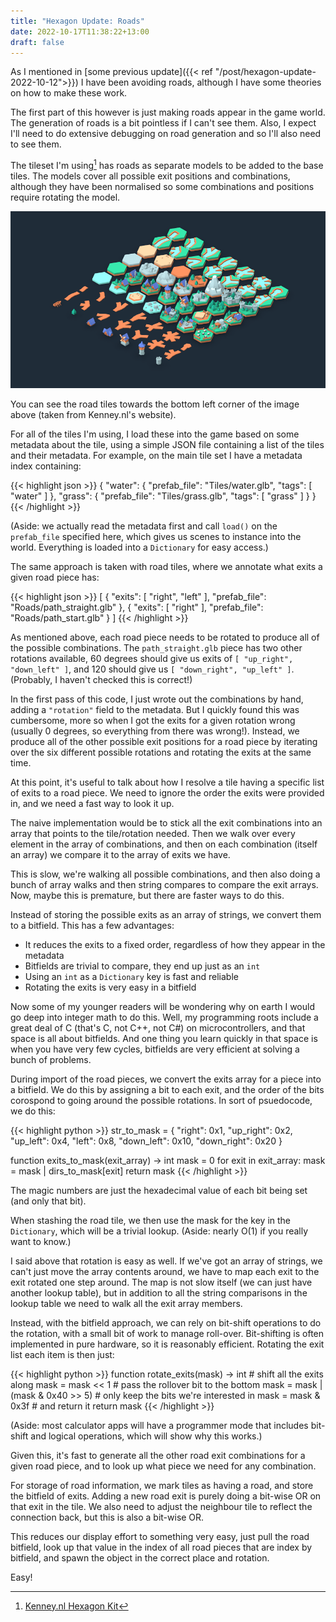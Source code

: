 ```yaml
---
title: "Hexagon Update: Roads"
date: 2022-10-17T11:38:22+13:00
draft: false
---
```


As I mentioned in [some previous update]({{< ref "/post/hexagon-update-2022-10-12">}})
I have been avoiding roads, although I have some theories on how to
make these work.

The first part of this however is just making roads appear in the
game world. The generation of roads is a bit pointless if I can't
see them. Also, I expect I'll need to do extensive debugging on road generation
and so I'll also need to see them.

The tileset I'm using[^1] has roads as separate models to be added to
the base tiles. The models cover all possible exit positions and
combinations, although they have been normalised so some combinations
and positions require rotating the model.

![Preview of Kenney.nl's Hexagon Tile Set](preview-kenney.png)

You can see the road tiles towards the bottom left corner of the 
image above (taken from Kenney.nl's website).

For all of the tiles I'm using, I load these into the game based on
some metadata about the tile, using a simple JSON file containing a
list of the tiles and their metadata. For example, on the main tile
set I have a metadata index containing:

{{< highlight json >}}
{
    "water": {
        "prefab_file": "Tiles/water.glb",
        "tags": [ "water" ]
    },
    "grass": {
        "prefab_file": "Tiles/grass.glb",
        "tags": [ "grass" ]
    }
}
{{< /highlight >}}

(Aside: we actually read the metadata first and call `load()` on the
`prefab_file` specified here, which gives us scenes to instance into
the world. Everything is loaded into a `Dictionary` for easy access.)

The same approach is taken with road tiles, where we annotate what
exits a given road piece has:

{{< highlight json >}}
[
    {
        "exits": [ "right", "left" ],
        "prefab_file": "Roads/path_straight.glb"
    },
    {
        "exits": [ "right" ],
        "prefab_file": "Roads/path_start.glb"
    }
]
{{< /highlight >}}

As mentioned above, each road piece needs to be rotated to produce 
all of the possible combinations. The `path_straight.glb` piece has
two other rotations available, 60 degrees should give us exits of
`[ "up_right", "down_left" ]`, and 120 should give us `[ "down_right", "up_left" ]`. (Probably, I haven't checked this is correct!)

In the first pass of this code, I just wrote out the combinations by
hand, adding a `"rotation"` field to the metadata. But I quickly found
this was cumbersome, more so when I got the exits for a given rotation
wrong (usually 0 degrees, so everything from there was wrong!). 
Instead, we produce all of the other possible exit positions for a 
road piece by iterating over the six different possible rotations and
rotating the exits at the same time.

At this point, it's useful to talk about how I resolve a tile having
a specific list of exits to a road piece. We need to ignore the order
the exits were provided in, and we need a fast way to look it up.

The naive implementation would be to stick all the exit combinations
into an array that points to the tile/rotation needed. Then we walk over
every element in the array of combinations, and then on each combination
(itself an array) we compare it to the array of exits we have.

This is slow, we're walking all possible combinations, and then also
doing a bunch of array walks and then string compares to compare the
exit arrays. Now, maybe this is premature, but there are faster 
ways to do this.

Instead of storing the possible exits as an array of strings, we 
convert them to a bitfield. This has a few advantages:

* It reduces the exits to a fixed order, regardless of how they 
  appear in the metadata
* Bitfields are trivial to compare, they end up just as an `int`
* Using an `int` as a `Dictionary` key is fast and reliable
* Rotating the exits is very easy in a bitfield

Now some of my younger readers will be wondering why on earth I would
go deep into integer math to do this. Well, my programming roots 
include a great deal of C (that's C, not C++, not C#) on microcontrollers,
and that space is all about bitfields. And one thing you learn quickly
in that space is when you have very few cycles, bitfields are very
efficient at solving a bunch of problems.

During import of the road pieces, we convert the exits array for a
piece into a bitfield. We do this by assigning a bit to each exit,
and the order of the bits corospond to going around the possible
rotations. In sort of psuedocode, we do this:

{{< highlight python >}}
str_to_mask = { 
    "right": 0x1, "up_right": 0x2, "up_left": 0x4,
    "left": 0x8, "down_left": 0x10, "down_right": 0x20
}

function exits_to_mask(exit_array) -> int
    mask = 0
    for exit in exit_array:
        mask = mask | dirs_to_mask[exit]
    return mask
{{< /highlight >}}

The magic numbers are just the hexadecimal value of each bit being set
(and only that bit).

When stashing the road tile, we then use the mask for the key in the
`Dictionary`, which will be a trivial lookup. (Aside: nearly O(1) if you
really want to know.)

I said above that rotation is easy as well. If we've got an array of
strings, we can't just move the array contents around, we have to map
each exit to the exit rotated one step around. The map is not slow 
itself (we can just have another lookup table), but in addition to all
the string comparisons in the lookup table we need to walk all the
exit array members. 

Instead, with the bitfield approach, we can rely on bit-shift
operations to do the rotation, with a small bit of work to manage
roll-over. Bit-shifting is often implemented in pure hardware, so
it is reasonably efficient. Rotating the exit list each item is then just:

{{< highlight python >}}
function rotate_exits(mask) -> int
    # shift all the exits along
    mask = mask << 1
    # pass the rollover bit to the bottom
    mask = mask | (mask & 0x40 >> 5)
    # only keep the bits we're interested in
    mask = mask & 0x3f
    # and return it
    return mask
{{< /highlight >}}

(Aside: most calculator apps will have a programmer mode that includes
bit-shift and logical operations, which will show why this works.)

Given this, it's fast to generate all the other road exit combinations
for a given road piece, and to look up what piece we need for any
combination.

For storage of road information, we mark tiles as having a road, and
store the bitfield of exits. Adding a new road exit is purely 
doing a bit-wise OR on that exit in the tile. We also need to adjust
the neighbour tile to reflect the connection back, but this is also
a bit-wise OR. 

This reduces our display effort to something very easy, just pull the
road bitfield, look up that value in the index of all road pieces 
that are index by bitfield, and spawn the object in the correct place
and rotation.

Easy!

[^1]: [Kenney.nl Hexagon Kit](https://kenney.nl/assets/hexagon-kit)
